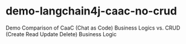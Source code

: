 # demo-langchain4j-caac-no-crud
Demo Comparison of CaaC (Chat as Code) Business Logics vs. CRUD (Create Read Update Delete) Business Logic
